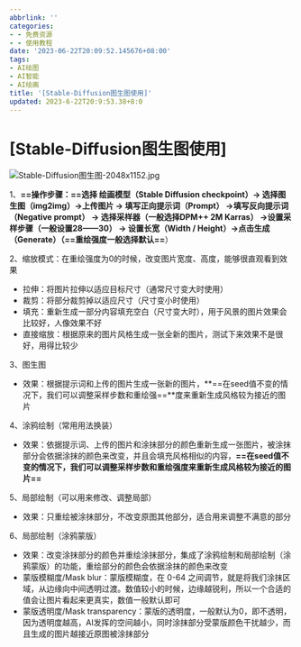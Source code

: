 ```yaml
---
abbrlink: ''
categories:
- - 免费资源
- - 使用教程
date: '2023-06-22T20:09:52.145676+08:00'
tags:
- AI绘图
- AI智能
- AI绘画
title: '[Stable-Diffusion图生图使用]'
updated: 2023-6-22T20:9:53.38+8:0
---
```

# [Stable-Diffusion图生图使用]

![Stable-Diffusion图生图-2048x1152.jpg](https://s2.loli.net/2023/06/22/Hal4ORF7bwXTMCz.jpg)

1、**==操作步骤：==**选择 绘画模型（Stable Diffusion checkpoint）→ 选择图生图（img2img）→上传图片 → 填写正向提示词（Prompt） →填写反向提示词（Negative prompt） → 选择采样器（一般选择DPM++ 2M Karras） →设置采样步骤（一般设置28——30） → 设置长宽（Width / Height）→点击生成（Generate）（**==重绘强度一般选择默认==**）

2、缩放模式：在重绘强度为0的时候，改变图片宽度、高度，能够很直观看到效果

* 拉伸：将图片拉伸以适应目标尺寸（通常尺寸变大时使用）
* 裁剪：将部分裁剪掉以适应尺寸（尺寸变小时使用）
* 填充：重新生成一部分内容填充空白（尺寸变大时），用于风景的图片效果会比较好，人像效果不好
* 直接缩放：根据原来的图片风格生成一张全新的图片，测试下来效果不是很好，用得比较少

3、图生图

* 效果：根据提示词和上传的图片生成一张新的图片，**==在seed值不变的情况下，我们可以调整采样步数和重绘强==**度来重新生成风格较为接近的图片

4、涂鸦绘制（常用用法换装）

* 效果：依据提示词、上传的图片和涂抹部分的颜色重新生成一张图片，被涂抹部分会依据涂抹的颜色来改变，并且会填充风格相似的内容，**==在seed值不变的情况下，我们可以调整采样步数和重绘强度来重新生成风格较为接近的图片==**

5、局部绘制（可以用来修改、调整局部）

* 效果：只重绘被涂抹部分，不改变原图其他部分，适合用来调整不满意的部分

6、局部绘制（涂鸦蒙版）

* 效果：改变涂抹部分的颜色并重绘涂抹部分，集成了涂鸦绘制和局部绘制（涂鸦蒙版）的功能，重绘部分的颜色会依据涂抹的颜色来改变
* 蒙版模糊度/Mask blur：蒙版模糊度，在 0-64 之间调节，就是将我们涂抹区域，从边缘向中间透明过渡。数值较小的时候，边缘越锐利，所以一个合适的值会让图片看起来更真实，数值一般默认即可
* 蒙版透明度/Mask transparency：蒙版的透明度，一般默认为0，即不透明，因为透明度越高，AI发挥的空间越小，同时涂抹部分受蒙版颜色干扰越少，而且生成的图片越接近原图被涂抹部分
